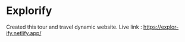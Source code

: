 # Explorify
Created this tour and travel dynamic website.
Live link : https://explor-ify.netlify.app/
